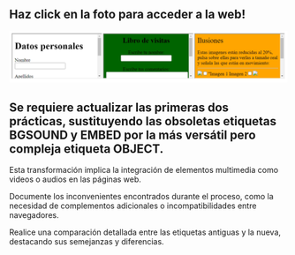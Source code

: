 ## Haz click en la foto para acceder a la web!

[![Captura del ejercicio 4](capEjer4.png)](https://jotaaloud.github.io/Desarrollo_aplicaciones_multiplataforma/1DAM/Lenguaje%20de%20marcas%20(web)/Segundo%20trimestre/Ejercicios_Hoja_3/Ejercicio_04/ejercicio_04XHTML.xhtml  )



## Se requiere actualizar las primeras dos prácticas, sustituyendo las obsoletas etiquetas BGSOUND y EMBED por la más versátil pero compleja etiqueta OBJECT.

Esta transformación implica la integración de elementos multimedia como videos o audios en las páginas web. 

Documente los inconvenientes encontrados durante el proceso, como la necesidad de complementos adicionales o incompatibilidades entre navegadores.

Realice una comparación detallada entre las etiquetas antiguas y la nueva, destacando sus semejanzas y diferencias.
